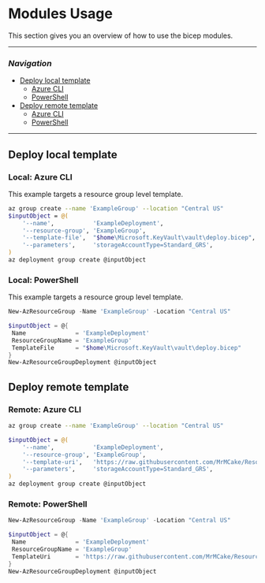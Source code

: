 # Modules Usage

This section gives you an overview of how to use the bicep modules.

---
### _Navigation_
- [Deploy local template](#Deploy-local-template)
  - [Azure CLI](#Local-Azure-CLI)
  - [PowerShell](#Local-PowerShell)
- [Deploy remote template](#Deploy-remote-template)
  - [Azure CLI](#Remote-Azure-CLI)
  - [PowerShell](#Remote-PowerShell)
---

## Deploy local template

### Local: Azure CLI

This example targets a resource group level template.

```bash
az group create --name 'ExampleGroup' --location "Central US"
$inputObject = @(
    '--name',           'ExampleDeployment',
    '--resource-group', 'ExampleGroup',
    '--template-file',  "$home\Microsoft.KeyVault\vault\deploy.bicep",
    '--parameters',     'storageAccountType=Standard_GRS',
)
az deployment group create @inputObject
```

### Local: PowerShell

This example targets a resource group level template.

```PowerShell
New-AzResourceGroup -Name 'ExampleGroup' -Location "Central US"

$inputObject = @{
 Name              = 'ExampleDeployment'
 ResourceGroupName = 'ExampleGroup'
 TemplateFile      = "$home\Microsoft.KeyVault\vault\deploy.bicep"
}
New-AzResourceGroupDeployment @inputObject
```

## Deploy remote template

### Remote: Azure CLI

```bash
az group create --name 'ExampleGroup' --location "Central US"

$inputObject = @(
    '--name',           'ExampleDeployment',
    '--resource-group', 'ExampleGroup',
    '--template-uri',   'https://raw.githubusercontent.com/MrMCake/ResourceModules/main/arm/Microsoft.KeyVault/vaults/deploy.json',
    '--parameters',     'storageAccountType=Standard_GRS',
)
az deployment group create @inputObject
```

### Remote: PowerShell

```PowerShell
New-AzResourceGroup -Name 'ExampleGroup' -Location "Central US"

$inputObject = @{
 Name              = 'ExampleDeployment'
 ResourceGroupName = 'ExampleGroup'
 TemplateUri       = 'https://raw.githubusercontent.com/MrMCake/ResourceModules/main/arm/Microsoft.KeyVault/vaults/deploy.json'
}
New-AzResourceGroupDeployment @inputObject
```

